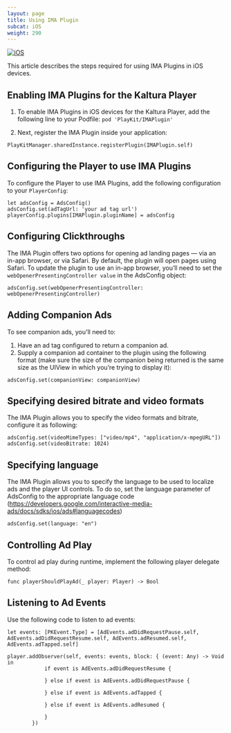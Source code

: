 ```yaml
---
layout: page
title: Using IMA Plugin
subcat: iOS
weight: 290
---
```


[![iOS](https://img.shields.io/badge/iOS-Supported-green.svg)](https://github.com/kaltura/player-sdk-native-ios) 

This article describes the steps required for using IMA Plugins in iOS devices.

## Enabling IMA Plugins for the Kaltura Player  

1. To enable IMA Plugins in iOS devices for the Kaltura Player, add the following line to your Podfile: ```pod 'PlayKit/IMAPlugin'```

2. Next, register the IMA Plugin inside your application:
```
PlayKitManager.sharedInstance.registerPlugin(IMAPlugin.self)
```

## Configuring the Player to use IMA Plugins  

To configure the Player to use IMA Plugins, add the following configuration to your `PlayerConfig`:

```
let adsConfig = AdsConfig()
adsConfig.set(adTagUrl: 'your ad tag url')
playerConfig.plugins[IMAPlugin.pluginName] = adsConfig
```

## Configuring Clickthroughs 

The IMA Plugin offers two options for opening ad landing pages — via an in-app browser, or via Safari. By default, the plugin will open pages using Safari. To update the plugin to use an in-app browser, you’ll need to set the `webOpenerPresentingController value` in the AdsConfig object:

```
adsConfig.set(webOpenerPresentingController: webOpenerPresentingController)
```

## Adding Companion Ads

To see companion ads, you'll need to: 

1. Have an ad tag configured to return a companion ad.
2. Supply a companion ad container to the plugin using the following format (make sure the size of the companion being returned is the same size as the UIView in which you’re trying to display it):

```
adsConfig.set(companionView: companionView)
```

## Specifying desired bitrate and video formats

The IMA Plugin allows you to specify the video formats and bitrate, configure it as following:

```
adsConfig.set(videoMimeTypes: ["video/mp4", "application/x-mpegURL"])
adsConfig.set(videoBitrate: 1024)
```

## Specifying language

The IMA Plugin allows you to specify the language to be used to localize ads and the player UI controls. To do so, set the language parameter of AdsConfig to the appropriate language code (https://developers.google.com/interactive-media-ads/docs/sdks/ios/ads#languagecodes)

```
adsConfig.set(language: "en")
```

## Controlling Ad Play

To control ad play during runtime, implement the following player delegate method:  

```
func playerShouldPlayAd(_ player: Player) -> Bool
```

## Listening to Ad Events  

Use the following code to listen to ad events:

```
let events: [PKEvent.Type] = [AdEvents.adDidRequestPause.self, AdEvents.adDidRequestResume.self, AdEvents.adResumed.self, AdEvents.adTapped.self]

player.addObserver(self, events: events, block: { (event: Any) -> Void in
            if event is AdEvents.adDidRequestResume {
  
            } else if event is AdEvents.adDidRequestPause {
 
            } else if event is AdEvents.adTapped {

            } else if event is AdEvents.adResumed {
  
            }
        })
```

